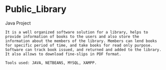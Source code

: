# Public_Library
Java Project


    It is a well organized software solution for a library, helps to provide information of books to the users and also store the information about the members of the library. Members can lend books for specific period of time, and take books for read only purpose. Software can track book issued, and returned and added to the library. It also allows to download fine-slips in PDF format.

    Tools used: JAVA, NETBEANS, MYSQL, XAMPP.
